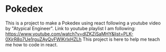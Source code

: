 # Pokedex
This is a project to make a Pokedex using react following a youtube video by "Atypical Engineer".
Link to youtube playlist I am following: https://www.youtube.com/watch?v=dlZKZjSaMHY&list=PLK-0XjrR8o7Ue1rguZAyQvFWIKrlxHZLh
This project is here to help me teach me how to code in react.
